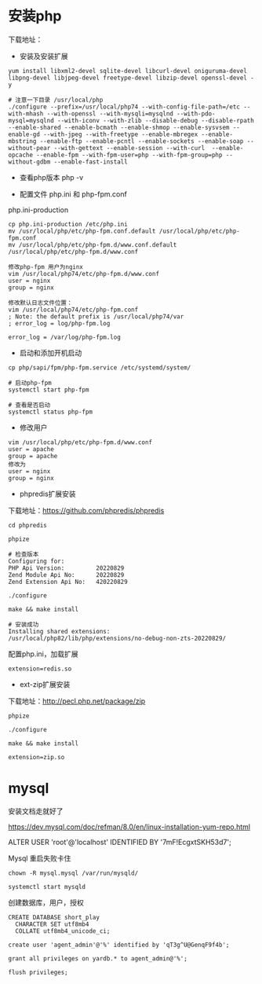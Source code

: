 # 安装php

下载地址：

- 安装及安装扩展

```
yum install libxml2-devel sqlite-devel libcurl-devel oniguruma-devel libpng-devel libjpeg-devel freetype-devel libzip-devel openssl-devel -y
```

```
# 注意一下目录 /usr/local/php
./configure --prefix=/usr/local/php74 --with-config-file-path=/etc --with-mhash --with-openssl --with-mysqli=mysqlnd --with-pdo-mysql=mysqlnd --with-iconv --with-zlib --disable-debug --disable-rpath --enable-shared --enable-bcmath --enable-shmop --enable-sysvsem --enable-gd --with-jpeg --with-freetype --enable-mbregex --enable-mbstring --enable-ftp --enable-pcntl --enable-sockets --enable-soap --without-pear --with-gettext --enable-session --with-curl  --enable-opcache --enable-fpm --with-fpm-user=php --with-fpm-group=php --without-gdbm --enable-fast-install
```

- 查看php版本
    php -v

- 配置文件 php.ini 和 php-fpm.conf

php.ini-production

```
cp php.ini-production /etc/php.ini
mv /usr/local/php/etc/php-fpm.conf.default /usr/local/php/etc/php-fpm.conf
mv /usr/local/php/etc/php-fpm.d/www.conf.default /usr/local/php/etc/php-fpm.d/www.conf

修改php-fpm 用户为nginx
vim /usr/local/php74/etc/php-fpm.d/www.conf
user = nginx
group = nginx

修改默认日志文件位置：
vim /usr/local/php74/etc/php-fpm.conf
; Note: the default prefix is /usr/local/php74/var
; error_log = log/php-fpm.log

error_log = /var/log/php-fpm.log
```

- 启动和添加开机启动

```
cp php/sapi/fpm/php-fpm.service /etc/systemd/system/

# 启动php-fpm
systemctl start php-fpm

# 查看是否启动
systemctl status php-fpm
```

- 修改用户

```
vim /usr/local/php/etc/php-fpm.d/www.conf
user = apache
group = apache
修改为
user = nginx
group = nginx
```



- phpredis扩展安装

下载地址：https://github.com/phpredis/phpredis

```
cd phpredis

phpize

# 检查版本
Configuring for:
PHP Api Version:         20220829
Zend Module Api No:      20220829
Zend Extension Api No:   420220829

./configure

make && make install

# 安装成功
Installing shared extensions:     /usr/local/php82/lib/php/extensions/no-debug-non-zts-20220829/
```

配置php.ini，加载扩展

```
extension=redis.so
```

- ext-zip扩展安装

下载地址：http://pecl.php.net/package/zip

```
phpize

./configure

make && make install

extension=zip.so
```





# mysql

安装文档走就好了

https://dev.mysql.com/doc/refman/8.0/en/linux-installation-yum-repo.html

ALTER USER 'root'@'localhost' IDENTIFIED BY '7mF!EcgxtSKH53d7';



Mysql 重启失败卡住

```
chown -R mysql.mysql /var/run/mysqld/

systemctl start mysqld
```



创建数据库，用户，授权

```
CREATE DATABASE short_play
  CHARACTER SET utf8mb4
  COLLATE utf8mb4_unicode_ci;
  
create user 'agent_admin'@'%' identified by 'qT3g^U@GenqF9f4b';

grant all privileges on yardb.* to agent_admin@'%';

flush privileges;



```

